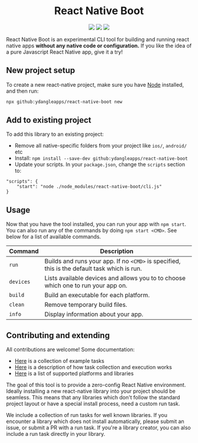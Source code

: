 

<h1 align="center">
  React Native Boot
</h1>
<div align="center">
  <img src="https://img.shields.io/badge/android-usable-green.svg"/>
  <img src="https://img.shields.io/badge/ios-no-red.svg"/>
  <img src="https://img.shields.io/badge/windows-no-red.svg"/>
</div>

React Native Boot is an experimental CLI tool for building and running react native apps **without any native code or configuration.** If you like the idea of a pure Javascript React Native app,
give it a try!

## New project setup

To create a new react-native project, make sure you have [Node](https://nodejs.org) installed, and then run:

``` sh
npx github:ydangleapps/react-native-boot new
```

## Add to existing project

To add this library to an existing project:

- Remove all native-specific folders from your project like `ios/`, `android/` etc
- Install: `npm install --save-dev github:ydangleapps/react-native-boot`
- Update your scripts. In your `package.json`, change the `scripts` section to:

```
"scripts": {
    "start": "node ./node_modules/react-native-boot/cli.js"
}
```

## Usage

Now that you have the tool installed, you can run your app with `npm start`. You can also run any of the commands by doing `npm start <CMD>`. See below for a list of available commands.

Command         | Description
----------------|---------------------
`run`           | Builds and runs your app. If no `<CMD>` is specified, this is the default task which is run.
`devices`       | Lists available devices and allows you to to choose which one to run your app on.
`build`         | Build an executable for each platform.
`clean`         | Remove temporary build files.
`info`          | Display information about your app.

## Contributing and extending

All contributions are welcome! Some documentation:

- [Here](Recipes.md) is a collection of example tasks
- [Here](About.md) is a description of how task collection and execution works
- [Here](Support.md) is a list of supported platforms and libraries

The goal of this tool is to provide a zero-config React Native environment. Ideally
installing a new react-native library into your project should be seamless. This means that any libraries which don't follow the standard project layout or have a special install process, need a custom run task.

We include a collection of run tasks for well known libraries. If you encounter a library which does not install automatically, please submit an issue, or submit a PR with a run task. If you're a library creator, you can also include a run task directly in your library.
